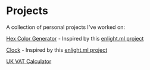# Projects
A collection of personal projects I've worked on:

[Hex Color Generator](https://leoreeves.github.io/Projects/Hex%20Color%20Generator/) - Inspired by this [enlight.ml project](https://enlight.ml/projects/color/color-generator.html)

[Clock](https://leoreeves.github.io/Projects/Clock/) - Inspired by this [enlight.ml project](https://enlight.ml/projects/clock/clock.html)

[UK VAT Calculator](https://leoreeves.github.io/Projects/UK-VAT-Calculator/)
